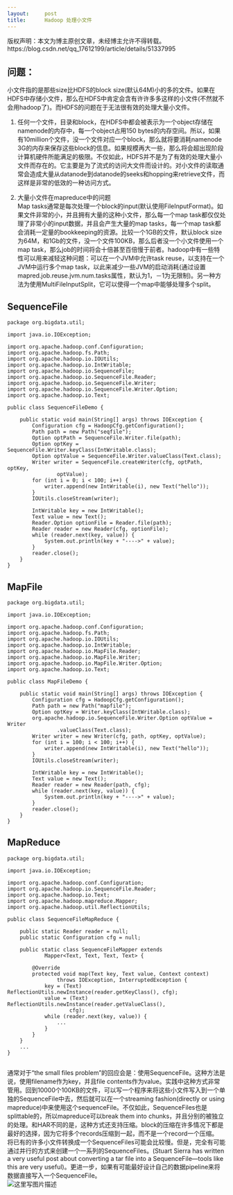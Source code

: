 ```yaml
---
layout:     post
title:      Hadoop 处理小文件
---
```

<div id="article_content" class="article_content clearfix csdn-tracking-statistics" data-pid="blog" data-mod="popu_307" data-dsm="post">
								<div class="article-copyright">
					版权声明：本文为博主原创文章，未经博主允许不得转载。					https://blog.csdn.net/qq_17612199/article/details/51337995				</div>
								            <div id="content_views" class="markdown_views prism-atom-one-dark">
							<!-- flowchart 箭头图标 勿删 -->
							<svg xmlns="http://www.w3.org/2000/svg" style="display: none;"><path stroke-linecap="round" d="M5,0 0,2.5 5,5z" id="raphael-marker-block" style="-webkit-tap-highlight-color: rgba(0, 0, 0, 0);"></path></svg>
							<h2 id="问题">问题：</h2>

<p>小文件指的是那些size比HDFS的block size(默认64M)小的多的文件。如果在HDFS中存储小文件，那么在HDFS中肯定会含有许许多多这样的小文件(不然就不会用hadoop了)。而HDFS的问题在于无法很有效的处理大量小文件。</p>

<ol>
<li><p>任何一个文件，目录和block，在HDFS中都会被表示为一个object存储在namenode的内存中，每一个object占用150 bytes的内存空间。所以，如果有10million个文件，没一个文件对应一个block，那么就将要消耗namenode 3G的内存来保存这些block的信息。如果规模再大一些，那么将会超出现阶段计算机硬件所能满足的极限。不仅如此，HDFS并不是为了有效的处理大量小文件而存在的。它主要是为了流式的访问大文件而设计的。对小文件的读取通常会造成大量从datanode到datanode的seeks和hopping来retrieve文件，而这样是非常的低效的一种访问方式。</p></li>
<li><p>大量小文件在mapreduce中的问题 <br>
Map tasks通常是每次处理一个block的input(默认使用FileInputFormat)。如果文件非常的小，并且拥有大量的这种小文件，那么每一个map task都仅仅处理了非常小的input数据，并且会产生大量的map tasks，每一个map task都会消耗一定量的bookkeeping的资源。比较一个1GB的文件，默认block size为64M，和1Gb的文件，没一个文件100KB，那么后者没一个小文件使用一个map task，那么job的时间将会十倍甚至百倍慢于前者。hadoop中有一些特性可以用来减轻这种问题：可以在一个JVM中允许task reuse，以支持在一个JVM中运行多个map task，以此来减少一些JVM的启动消耗(通过设置mapred.job.reuse.jvm.num.tasks属性，默认为1，－1为无限制)。另一种方法为使用MultiFileInputSplit，它可以使得一个map中能够处理多个split。</p></li>
</ol>



<h2 id="sequencefile">SequenceFile</h2>



<pre class="prettyprint"><code class=" hljs avrasm">package org<span class="hljs-preprocessor">.bigdata</span><span class="hljs-preprocessor">.util</span><span class="hljs-comment">;</span>

import java<span class="hljs-preprocessor">.io</span><span class="hljs-preprocessor">.IOException</span><span class="hljs-comment">;</span>

import org<span class="hljs-preprocessor">.apache</span><span class="hljs-preprocessor">.hadoop</span><span class="hljs-preprocessor">.conf</span><span class="hljs-preprocessor">.Configuration</span><span class="hljs-comment">;</span>
import org<span class="hljs-preprocessor">.apache</span><span class="hljs-preprocessor">.hadoop</span><span class="hljs-preprocessor">.fs</span><span class="hljs-preprocessor">.Path</span><span class="hljs-comment">;</span>
import org<span class="hljs-preprocessor">.apache</span><span class="hljs-preprocessor">.hadoop</span><span class="hljs-preprocessor">.io</span><span class="hljs-preprocessor">.IOUtils</span><span class="hljs-comment">;</span>
import org<span class="hljs-preprocessor">.apache</span><span class="hljs-preprocessor">.hadoop</span><span class="hljs-preprocessor">.io</span><span class="hljs-preprocessor">.IntWritable</span><span class="hljs-comment">;</span>
import org<span class="hljs-preprocessor">.apache</span><span class="hljs-preprocessor">.hadoop</span><span class="hljs-preprocessor">.io</span><span class="hljs-preprocessor">.SequenceFile</span><span class="hljs-comment">;</span>
import org<span class="hljs-preprocessor">.apache</span><span class="hljs-preprocessor">.hadoop</span><span class="hljs-preprocessor">.io</span><span class="hljs-preprocessor">.SequenceFile</span><span class="hljs-preprocessor">.Reader</span><span class="hljs-comment">;</span>
import org<span class="hljs-preprocessor">.apache</span><span class="hljs-preprocessor">.hadoop</span><span class="hljs-preprocessor">.io</span><span class="hljs-preprocessor">.SequenceFile</span><span class="hljs-preprocessor">.Writer</span><span class="hljs-comment">;</span>
import org<span class="hljs-preprocessor">.apache</span><span class="hljs-preprocessor">.hadoop</span><span class="hljs-preprocessor">.io</span><span class="hljs-preprocessor">.SequenceFile</span><span class="hljs-preprocessor">.Writer</span><span class="hljs-preprocessor">.Option</span><span class="hljs-comment">;</span>
import org<span class="hljs-preprocessor">.apache</span><span class="hljs-preprocessor">.hadoop</span><span class="hljs-preprocessor">.io</span><span class="hljs-preprocessor">.Text</span><span class="hljs-comment">;</span>

public class SequenceFileDemo {

    public static void main(String[] args) throws IOException {
        Configuration cfg = HadoopCfg<span class="hljs-preprocessor">.getConfiguration</span>()<span class="hljs-comment">;</span>
        Path path = new Path(<span class="hljs-string">"seqfile"</span>)<span class="hljs-comment">;</span>
        Option optPath = SequenceFile<span class="hljs-preprocessor">.Writer</span><span class="hljs-preprocessor">.file</span>(path)<span class="hljs-comment">;</span>
        Option optKey = SequenceFile<span class="hljs-preprocessor">.Writer</span><span class="hljs-preprocessor">.keyClass</span>(IntWritable<span class="hljs-preprocessor">.class</span>)<span class="hljs-comment">;</span>
        Option optValue = SequenceFile<span class="hljs-preprocessor">.Writer</span><span class="hljs-preprocessor">.valueClass</span>(Text<span class="hljs-preprocessor">.class</span>)<span class="hljs-comment">;</span>
        Writer writer = SequenceFile<span class="hljs-preprocessor">.createWriter</span>(cfg, optPath, optKey,
                optValue)<span class="hljs-comment">;</span>
        for (int i = <span class="hljs-number">0</span><span class="hljs-comment">; i &lt; 100; i++) {</span>
            writer<span class="hljs-preprocessor">.append</span>(new IntWritable(i), new Text(<span class="hljs-string">"hello"</span>))<span class="hljs-comment">;</span>
        }
        IOUtils<span class="hljs-preprocessor">.closeStream</span>(writer)<span class="hljs-comment">;</span>

        IntWritable key = new IntWritable()<span class="hljs-comment">;</span>
        Text value = new Text()<span class="hljs-comment">;</span>
        Reader<span class="hljs-preprocessor">.Option</span> optionFile = Reader<span class="hljs-preprocessor">.file</span>(path)<span class="hljs-comment">;</span>
        Reader reader = new Reader(cfg, optionFile)<span class="hljs-comment">;</span>
        while (reader<span class="hljs-preprocessor">.next</span>(key, value)) {
            System<span class="hljs-preprocessor">.out</span><span class="hljs-preprocessor">.println</span>(key + <span class="hljs-string">"----&gt;"</span> + value)<span class="hljs-comment">;</span>
        }
        reader<span class="hljs-preprocessor">.close</span>()<span class="hljs-comment">;</span>
    }
}
</code></pre>



<h2 id="mapfile">MapFile</h2>



<pre class="prettyprint"><code class=" hljs avrasm">package org<span class="hljs-preprocessor">.bigdata</span><span class="hljs-preprocessor">.util</span><span class="hljs-comment">;</span>

import java<span class="hljs-preprocessor">.io</span><span class="hljs-preprocessor">.IOException</span><span class="hljs-comment">;</span>

import org<span class="hljs-preprocessor">.apache</span><span class="hljs-preprocessor">.hadoop</span><span class="hljs-preprocessor">.conf</span><span class="hljs-preprocessor">.Configuration</span><span class="hljs-comment">;</span>
import org<span class="hljs-preprocessor">.apache</span><span class="hljs-preprocessor">.hadoop</span><span class="hljs-preprocessor">.fs</span><span class="hljs-preprocessor">.Path</span><span class="hljs-comment">;</span>
import org<span class="hljs-preprocessor">.apache</span><span class="hljs-preprocessor">.hadoop</span><span class="hljs-preprocessor">.io</span><span class="hljs-preprocessor">.IOUtils</span><span class="hljs-comment">;</span>
import org<span class="hljs-preprocessor">.apache</span><span class="hljs-preprocessor">.hadoop</span><span class="hljs-preprocessor">.io</span><span class="hljs-preprocessor">.IntWritable</span><span class="hljs-comment">;</span>
import org<span class="hljs-preprocessor">.apache</span><span class="hljs-preprocessor">.hadoop</span><span class="hljs-preprocessor">.io</span><span class="hljs-preprocessor">.MapFile</span><span class="hljs-preprocessor">.Reader</span><span class="hljs-comment">;</span>
import org<span class="hljs-preprocessor">.apache</span><span class="hljs-preprocessor">.hadoop</span><span class="hljs-preprocessor">.io</span><span class="hljs-preprocessor">.MapFile</span><span class="hljs-preprocessor">.Writer</span><span class="hljs-comment">;</span>
import org<span class="hljs-preprocessor">.apache</span><span class="hljs-preprocessor">.hadoop</span><span class="hljs-preprocessor">.io</span><span class="hljs-preprocessor">.MapFile</span><span class="hljs-preprocessor">.Writer</span><span class="hljs-preprocessor">.Option</span><span class="hljs-comment">;</span>
import org<span class="hljs-preprocessor">.apache</span><span class="hljs-preprocessor">.hadoop</span><span class="hljs-preprocessor">.io</span><span class="hljs-preprocessor">.Text</span><span class="hljs-comment">;</span>

public class MapFileDemo {

    public static void main(String[] args) throws IOException {
        Configuration cfg = HadoopCfg<span class="hljs-preprocessor">.getConfiguration</span>()<span class="hljs-comment">;</span>
        Path path = new Path(<span class="hljs-string">"mapfile"</span>)<span class="hljs-comment">;</span>
        Option optKey = Writer<span class="hljs-preprocessor">.keyClass</span>(IntWritable<span class="hljs-preprocessor">.class</span>)<span class="hljs-comment">;</span>
        org<span class="hljs-preprocessor">.apache</span><span class="hljs-preprocessor">.hadoop</span><span class="hljs-preprocessor">.io</span><span class="hljs-preprocessor">.SequenceFile</span><span class="hljs-preprocessor">.Writer</span><span class="hljs-preprocessor">.Option</span> optValue = Writer
                <span class="hljs-preprocessor">.valueClass</span>(Text<span class="hljs-preprocessor">.class</span>)<span class="hljs-comment">;</span>
        Writer writer = new Writer(cfg, path, optKey, optValue)<span class="hljs-comment">;</span>
        for (int i = <span class="hljs-number">100</span><span class="hljs-comment">; i &lt; 100; i++) {</span>
            writer<span class="hljs-preprocessor">.append</span>(new IntWritable(i), new Text(<span class="hljs-string">"hello"</span>))<span class="hljs-comment">;</span>
        }
        IOUtils<span class="hljs-preprocessor">.closeStream</span>(writer)<span class="hljs-comment">;</span>

        IntWritable key = new IntWritable()<span class="hljs-comment">;</span>
        Text value = new Text()<span class="hljs-comment">;</span>
        Reader reader = new Reader(path, cfg)<span class="hljs-comment">;</span>
        while (reader<span class="hljs-preprocessor">.next</span>(key, value)) {
            System<span class="hljs-preprocessor">.out</span><span class="hljs-preprocessor">.println</span>(key + <span class="hljs-string">"----&gt;"</span> + value)<span class="hljs-comment">;</span>
        }
        reader<span class="hljs-preprocessor">.close</span>()<span class="hljs-comment">;</span>
    }
}
</code></pre>



<h2 id="mapreduce">MapReduce</h2>



<pre class="prettyprint"><code class=" hljs avrasm">package org<span class="hljs-preprocessor">.bigdata</span><span class="hljs-preprocessor">.util</span><span class="hljs-comment">;</span>

import java<span class="hljs-preprocessor">.io</span><span class="hljs-preprocessor">.IOException</span><span class="hljs-comment">;</span>

import org<span class="hljs-preprocessor">.apache</span><span class="hljs-preprocessor">.hadoop</span><span class="hljs-preprocessor">.conf</span><span class="hljs-preprocessor">.Configuration</span><span class="hljs-comment">;</span>
import org<span class="hljs-preprocessor">.apache</span><span class="hljs-preprocessor">.hadoop</span><span class="hljs-preprocessor">.io</span><span class="hljs-preprocessor">.SequenceFile</span><span class="hljs-preprocessor">.Reader</span><span class="hljs-comment">;</span>
import org<span class="hljs-preprocessor">.apache</span><span class="hljs-preprocessor">.hadoop</span><span class="hljs-preprocessor">.io</span><span class="hljs-preprocessor">.Text</span><span class="hljs-comment">;</span>
import org<span class="hljs-preprocessor">.apache</span><span class="hljs-preprocessor">.hadoop</span><span class="hljs-preprocessor">.mapreduce</span><span class="hljs-preprocessor">.Mapper</span><span class="hljs-comment">;</span>
import org<span class="hljs-preprocessor">.apache</span><span class="hljs-preprocessor">.hadoop</span><span class="hljs-preprocessor">.util</span><span class="hljs-preprocessor">.ReflectionUtils</span><span class="hljs-comment">;</span>

public class SequenceFileMapReduce {

    public static Reader reader = null<span class="hljs-comment">;</span>
    public static Configuration cfg = null<span class="hljs-comment">;</span>

    public static class SequenceFileMapper extends
            Mapper&lt;Text, Text, Text, Text&gt; {

        @Override
        protected void map(Text key, Text value, Context context)
                throws IOException, InterruptedException {
            key = (Text) ReflectionUtils<span class="hljs-preprocessor">.newInstance</span>(reader<span class="hljs-preprocessor">.getKeyClass</span>(), cfg)<span class="hljs-comment">;</span>
            value = (Text) ReflectionUtils<span class="hljs-preprocessor">.newInstance</span>(reader<span class="hljs-preprocessor">.getValueClass</span>(),
                    cfg)<span class="hljs-comment">;</span>
            while (reader<span class="hljs-preprocessor">.next</span>(key, value)) {
                ...
            }
        }
    }
    ...
}

</code></pre>

<p>通常对于“the small files problem”的回应会是：使用SequenceFile。这种方法是说，使用filename作为key，并且file contents作为value。实践中这种方式非常管用。回到10000个100KB的文件，可以写一个程序来将这些小文件写入到一个单独的SequenceFile中去，然后就可以在一个streaming fashion(directly or using mapreduce)中来使用这个sequenceFile。不仅如此，SequenceFiles也是splittable的，所以mapreduce可以break them into chunks，并且分别的被独立的处理。和HAR不同的是，这种方式还支持压缩。block的压缩在许多情况下都是最好的选择，因为它将多个records压缩到一起，而不是一个record一个压缩。 <br>
将已有的许多小文件转换成一个SequenceFiles可能会比较慢。但是，完全有可能通过并行的方式来创建一个一系列的SequenceFiles。(Stuart Sierra has written a very useful post about converting a tar file into a SequenceFile—tools like this are very useful)。更进一步，如果有可能最好设计自己的数据pipeline来将数据直接写入一个SequenceFile。 <br>
<img src="http://static.oschina.net/uploads/img/201310/22161939_MTNV.png" alt="这里写图片描述" title=""></p>            </div>
						<link href="https://csdnimg.cn/release/phoenix/mdeditor/markdown_views-9e5741c4b9.css" rel="stylesheet">
                </div>